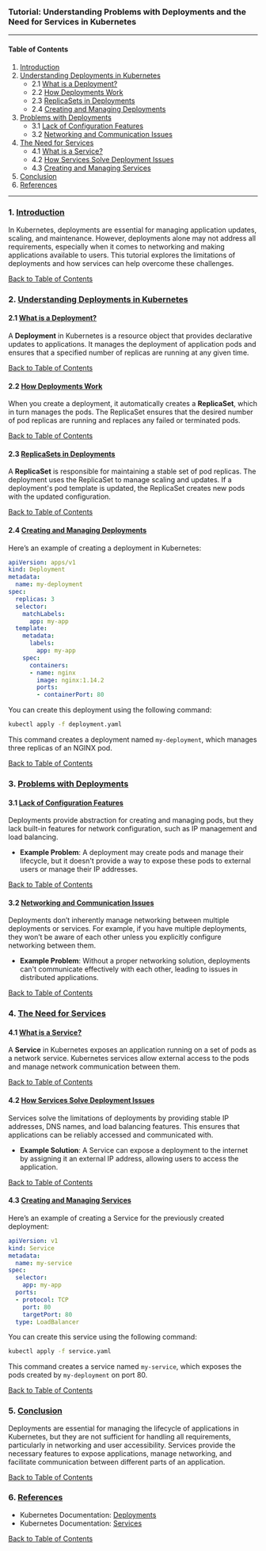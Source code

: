 ### Tutorial: Understanding Problems with Deployments and the Need for Services in Kubernetes

---

#### **Table of Contents**

1. [Introduction](#introduction)
2. [Understanding Deployments in Kubernetes](#understanding-deployments-in-kubernetes)
   - 2.1 [What is a Deployment?](#what-is-a-deployment)
   - 2.2 [How Deployments Work](#how-deployments-work)
   - 2.3 [ReplicaSets in Deployments](#replicasets-in-deployments)
   - 2.4 [Creating and Managing Deployments](#creating-and-managing-deployments)
3. [Problems with Deployments](#problems-with-deployments)
   - 3.1 [Lack of Configuration Features](#lack-of-configuration-features)
   - 3.2 [Networking and Communication Issues](#networking-and-communication-issues)
4. [The Need for Services](#the-need-for-services)
   - 4.1 [What is a Service?](#what-is-a-service)
   - 4.2 [How Services Solve Deployment Issues](#how-services-solve-deployment-issues)
   - 4.3 [Creating and Managing Services](#creating-and-managing-services)
5. [Conclusion](#conclusion)
6. [References](#references)

---

### 1. [Introduction](#introduction)

In Kubernetes, deployments are essential for managing application updates, scaling, and maintenance. However, deployments alone may not address all requirements, especially when it comes to networking and making applications available to users. This tutorial explores the limitations of deployments and how services can help overcome these challenges.

[Back to Table of Contents](#table-of-contents)

### 2. [Understanding Deployments in Kubernetes](#understanding-deployments-in-kubernetes)

#### 2.1 [What is a Deployment?](#what-is-a-deployment)

A **Deployment** in Kubernetes is a resource object that provides declarative updates to applications. It manages the deployment of application pods and ensures that a specified number of replicas are running at any given time.

[Back to Table of Contents](#table-of-contents)

#### 2.2 [How Deployments Work](#how-deployments-work)

When you create a deployment, it automatically creates a **ReplicaSet**, which in turn manages the pods. The ReplicaSet ensures that the desired number of pod replicas are running and replaces any failed or terminated pods.

[Back to Table of Contents](#table-of-contents)

#### 2.3 [ReplicaSets in Deployments](#replicasets-in-deployments)

A **ReplicaSet** is responsible for maintaining a stable set of pod replicas. The deployment uses the ReplicaSet to manage scaling and updates. If a deployment's pod template is updated, the ReplicaSet creates new pods with the updated configuration.

[Back to Table of Contents](#table-of-contents)

#### 2.4 [Creating and Managing Deployments](#creating-and-managing-deployments)

Here’s an example of creating a deployment in Kubernetes:

```yaml
apiVersion: apps/v1
kind: Deployment
metadata:
  name: my-deployment
spec:
  replicas: 3
  selector:
    matchLabels:
      app: my-app
  template:
    metadata:
      labels:
        app: my-app
    spec:
      containers:
      - name: nginx
        image: nginx:1.14.2
        ports:
        - containerPort: 80
```

You can create this deployment using the following command:

```bash
kubectl apply -f deployment.yaml
```

This command creates a deployment named `my-deployment`, which manages three replicas of an NGINX pod.

[Back to Table of Contents](#table-of-contents)

### 3. [Problems with Deployments](#problems-with-deployments)

#### 3.1 [Lack of Configuration Features](#lack-of-configuration-features)

Deployments provide abstraction for creating and managing pods, but they lack built-in features for network configuration, such as IP management and load balancing.

- **Example Problem**: A deployment may create pods and manage their lifecycle, but it doesn't provide a way to expose these pods to external users or manage their IP addresses.

[Back to Table of Contents](#table-of-contents)

#### 3.2 [Networking and Communication Issues](#networking-and-communication-issues)

Deployments don’t inherently manage networking between multiple deployments or services. For example, if you have multiple deployments, they won’t be aware of each other unless you explicitly configure networking between them.

- **Example Problem**: Without a proper networking solution, deployments can't communicate effectively with each other, leading to issues in distributed applications.

[Back to Table of Contents](#table-of-contents)

### 4. [The Need for Services](#the-need-for-services)

#### 4.1 [What is a Service?](#what-is-a-service)

A **Service** in Kubernetes exposes an application running on a set of pods as a network service. Kubernetes services allow external access to the pods and manage network communication between them.

[Back to Table of Contents](#table-of-contents)

#### 4.2 [How Services Solve Deployment Issues](#how-services-solve-deployment-issues)

Services solve the limitations of deployments by providing stable IP addresses, DNS names, and load balancing features. This ensures that applications can be reliably accessed and communicated with.

- **Example Solution**: A Service can expose a deployment to the internet by assigning it an external IP address, allowing users to access the application.

[Back to Table of Contents](#table-of-contents)

#### 4.3 [Creating and Managing Services](#creating-and-managing-services)

Here’s an example of creating a Service for the previously created deployment:

```yaml
apiVersion: v1
kind: Service
metadata:
  name: my-service
spec:
  selector:
    app: my-app
  ports:
  - protocol: TCP
    port: 80
    targetPort: 80
  type: LoadBalancer
```

You can create this service using the following command:

```bash
kubectl apply -f service.yaml
```

This command creates a service named `my-service`, which exposes the pods created by `my-deployment` on port 80.

[Back to Table of Contents](#table-of-contents)

### 5. [Conclusion](#conclusion)

Deployments are essential for managing the lifecycle of applications in Kubernetes, but they are not sufficient for handling all requirements, particularly in networking and user accessibility. Services provide the necessary features to expose applications, manage networking, and facilitate communication between different parts of an application.

[Back to Table of Contents](#table-of-contents)

### 6. [References](#references)

- Kubernetes Documentation: [Deployments](https://kubernetes.io/docs/concepts/workloads/controllers/deployment/)
- Kubernetes Documentation: [Services](https://kubernetes.io/docs/concepts/services-networking/service/)

[Back to Table of Contents](#table-of-contents)


